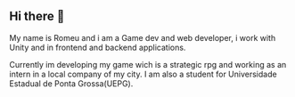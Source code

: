 ## Hi there 👋

My name is Romeu and i am a Game dev and web developer, i work with Unity and in frontend and backend applications.

Currently im developing my game wich is a strategic rpg and working as an intern in a local company of my city. I am also a student for Universidade Estadual de Ponta Grossa(UEPG).
